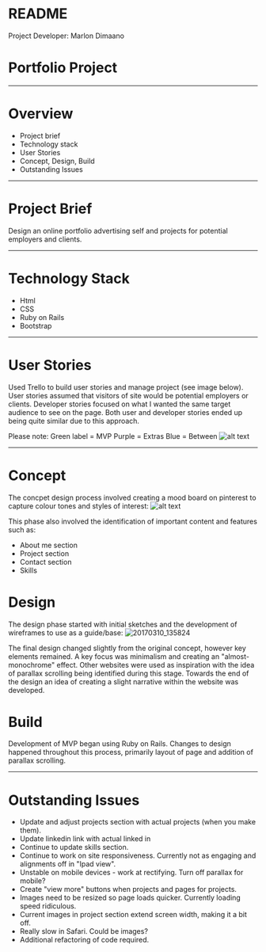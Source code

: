 # README

Project Developer: Marlon Dimaano

# Portfolio Project
---
# Overview
- Project brief
- Technology stack
- User Stories
- Concept, Design, Build
- Outstanding Issues

***
# Project Brief
Design an online portfolio advertising self and projects for potential employers and clients.

***
# Technology Stack
- Html
- CSS
- Ruby on Rails
- Bootstrap

***

# User Stories
Used Trello to build user stories and manage project (see image below). User stories assumed that visitors of site would be potential employers or clients. Developer stories focused on what I wanted the same target audience to see on the page. Both user and developer stories ended up being quite similar due to this approach.

Please note:
Green label = MVP
Purple = Extras
Blue = Between
 ![alt text](https://cloud.githubusercontent.com/assets/23368600/23777246/41e5278c-0587-11e7-92cf-40fc39d56a4b.png)

***
# Concept
The concpet design process involved creating a mood board on pinterest to capture colour tones and styles of interest:
![alt text](https://cloud.githubusercontent.com/assets/23368600/23779199/20b43d76-0593-11e7-96fc-73b8e337b6fe.png)


This phase also involved the identification of important content and features such as:
- About me section
- Project section
- Contact section
- Skills

# Design
The design phase started with initial sketches and the development of wireframes to use as a guide/base:
![20170310_135824](https://cloud.githubusercontent.com/assets/23368600/23780809/2af7b89e-059d-11e7-9017-edf2f4607005.jpg)

The final design changed slightly from the original concept, however key elements remained. A key focus was minimalism and creating an "almost-monochrome" effect. Other websites were used as inspiration with the idea of parallax scrolling being identified during this stage. Towards the end of the design an idea of creating a slight narrative within the website was developed.

# Build
Development of MVP began using Ruby on Rails. Changes to design happened throughout this process, primarily layout of page and addition of parallax scrolling.
***
# Outstanding Issues
- Update and adjust projects section with actual projects (when you make them).
- Update linkedin link with actual linked in
- Continue to update skills section.
- Continue to work on site responsiveness. Currently not as engaging and alignments off in "Ipad view".
- Unstable on mobile devices - work at rectifying. Turn off parallax for mobile?
- Create "view more" buttons when projects and pages for projects.
- Images need to be resized so page loads quicker. Currently loading speed ridiculous.
- Current images in project section extend screen width, making it a bit off.
- Really slow in Safari. Could be images?
- Additional refactoring of code required.
